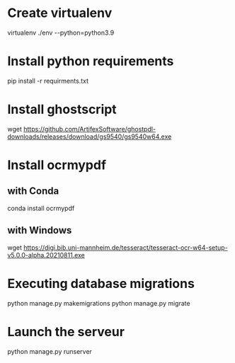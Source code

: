 
# Create virtualenv
virtualenv ./env --python=python3.9

# Install python requirements
pip install -r requirments.txt

# Install ghostscript
wget https://github.com/ArtifexSoftware/ghostpdl-downloads/releases/download/gs9540/gs9540w64.exe

# Install ocrmypdf 
## with Conda
conda install ocrmypdf

## with Windows
wget https://digi.bib.uni-mannheim.de/tesseract/tesseract-ocr-w64-setup-v5.0.0-alpha.20210811.exe

# Executing database migrations
python manage.py makemigrations
python manage.py migrate

# Launch the serveur
python manage.py runserver

